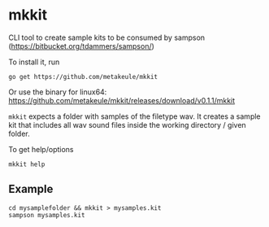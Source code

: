 # mkkit
CLI tool to create sample kits to be consumed by sampson
(https://bitbucket.org/tdammers/sampson/)

To install it, run

    go get https://github.com/metakeule/mkkit

Or use the binary for linux64: https://github.com/metakeule/mkkit/releases/download/v0.1.1/mkkit

`mkkit` expects a folder with samples of the filetype wav.
It creates a sample kit that includes all wav sound files inside the working directory / given folder.

To get help/options

    mkkit help

## Example

    cd mysamplefolder && mkkit > mysamples.kit
    sampson mysamples.kit